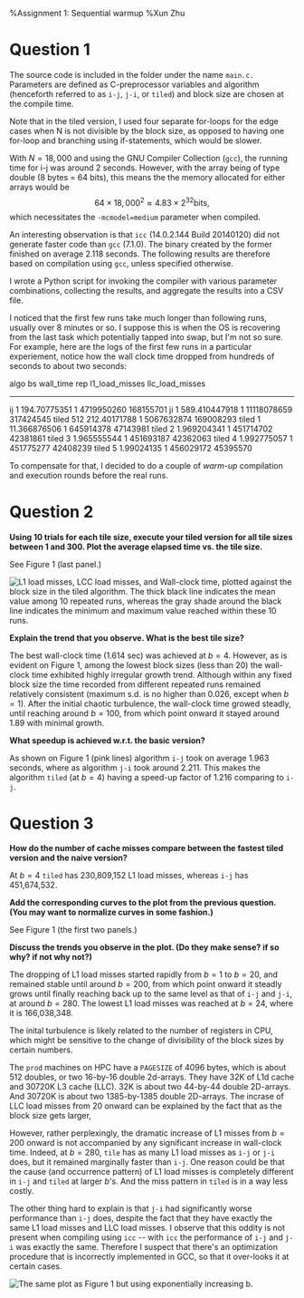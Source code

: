 %Assignment 1: Sequential warmup
%Xun Zhu

Question 1
==========

The source code is included in the folder under the name `main.c.` Parameters
are defined as C-preprocessor variables and algorithm (henceforth referred to as
`i-j`, `j-i`, or `tiled`) and block size are chosen at the compile time.

Note that in the tiled version, I used four separate for-loops for the edge
cases when N is not divisible by the block size, as opposed to having one
for-loop and branching using if-statements, which would be slower.

With $N=18,000$ and using the GNU Compiler Collection (`gcc`), the running time
for i-j was around 2 seconds. However, with the array being of type double (8
bytes = 64 bits), this means the the memory allocated for either arrays would be
$$64 \times 18,000^2 \approx 4.83 \times 2^{32} \text{bits},$$ which
necessitates the `-mcmodel=medium` parameter when compiled.

An interesting observation is that `icc` (14.0.2.144 Build 20140120) did
not generate faster code than `gcc` (7.1.0). The binary created by the former
finished on average 2.118 seconds. The following results are therefore based
on compilation using `gcc`, unless specified otherwise.

I wrote a Python script for invoking the compiler with various parameter
combinations, collecting the results, and aggregate the results into a CSV file.

I noticed that the first few runs take much longer than
following runs, usually over 8 minutes or so. I suppose this is when the OS is
recovering from the last task which potentially tapped into swap, but I'm not so
sure. For example, here are the logs of the first few runs in a particular
experiement, notice how the wall clock time dropped from hundreds of seconds to
about two seconds:

  algo  bs  wall_time     rep l1_load_misses llc_load_misses
  ----  --  ---------     --- -------------- ---------------
  ij    1   194.70775351  1   4719950260     168155701
  ji    1   589.410447918 1   11118078659    317424545
  tiled 512 212.40171788  1   5067632874     169008293
  tiled 1   11.366876506  1   645914378      47143981
  tiled 2   1.969204341   1   451714702      42381861
  tiled 3   1.965555544   1   451693187      42362063
  tiled 4   1.992775057   1   451775277      42408239
  tiled 5   1.99024135    1   456029172      45395570

To compensate for that, I decided to do a couple of *warm-up* compilation and
execution rounds before the real runs.

Question 2
==========

**Using 10 trials for each tile size, execute your tiled version for all tile
sizes between 1 and 300. Plot the average elapsed time vs. the tile size.**

See Figure 1 (last panel.)


![
L1 load misses, LCC load misses, and Wall-clock time, plotted against the block
size in the tiled algorithm. The thick black line indicates the mean value among
10 repeated runs, whereas the gray shade around the black line indicates the
minimum and maximum value reached within these 10 runs.
](./plot_gcc.png)

**Explain the trend that you observe. What is the best tile size?**

The best wall-clock time (1.614 sec) was achieved at $b=4$. However, as
is evident on Figure 1, among the lowest block sizes (less than 20) the
wall-clock time exhibited highly irregular growth trend. Although within any
fixed block size the time recorded from different repeated runs remained
relatively consistent (maximum s.d. is no higher than 0.026, except when $b=1$).
After the initial chaotic turbulence, the wall-clock time growed steadly, until
reaching around $b=100$, from which point onward it stayed around 1.89 with
minimal growth.

**What speedup is achieved w.r.t. the basic version?**

As shown on Figure 1 (pink lines) algorithm `i-j` took on average 1.963
seconds, where as algorithm `j-i` took around 2.211. This makes the algorithm
`tiled` (at $b=4$) having a speed-up factor of 1.216 comparing to `i-j`.

Question 3
==========

**How do the number of cache misses compare between the fastest tiled
version and the naive version?**

At $b=4$ `tiled` has 230,809,152 L1 load misses, whereas `i-j` has
451,674,532.

**Add the corresponding curves to the plot from the previous question. (You
may want to normalize curves in some fashion.)**

See Figure 1 (the first two panels.)

**Discuss the trends you observe in the plot. (Do they make sense? if so
why? if not why not?)**

The dropping of L1 load misses started rapidly from $b=1$ to $b=20$, and
remained stable until around $b=200$, from which point onward it steadly grows
until finally reaching back up to the same level as that of `i-j` and `j-i`, at
around $b=280$. The lowest L1 load misses was reached at $b=24$, where it is
166,038,348.

The inital turbulence is likely related to the number of registers in CPU, which
might be sensitive to the change of divisibility of the block sizes by certain
numbers.

The `prod` machines on HPC have a `PAGESIZE` of 4096 bytes, which is about 512
doubles, or two 16-by-16 double 2d-arrays. They have 32K of L1d cache and
30720K L3 cache (LLC). 32K is about two 44-by-44 double 2D-arrays. And 30720K is
about two 1385-by-1385 double 2D-arrays. The incrase of LLC load misses from 20
onward can be explained by the fact that as the block size gets larger,

However, rather perplexingly, the dramatic increase of L1 misses from $b=200$
onward is not accompanied by any significant increase in wall-clock time.
Indeed, at $b=280$, `tile` has as many L1 load misses as `i-j` or `j-i` does,
but it remained marginally faster than `i-j`. One reason could be that the cause
(and occurrence pattern) of L1 load misses is completely different in `i-j` and
`tiled` at larger $b$'s. And the miss pattern in `tiled` is in a way less costly.

The other thing hard to explain is that `j-i` had significantly worse performance
than `i-j` does, despite the fact that they have exactly the same L1 load misses
and LLC load misses. I observe that this oddity is not present when compiling
using `icc` -- with `icc` the performance of `i-j` and `j-i` was exactly the same.
Therefore I suspect that there's an optimization procedure that is incorrectly
implemented in GCC, so that it over-looks it at certain cases.


![
The same plot as Figure 1 but using exponentially increasing $b$.
](./plot_gcc_exp.png)
